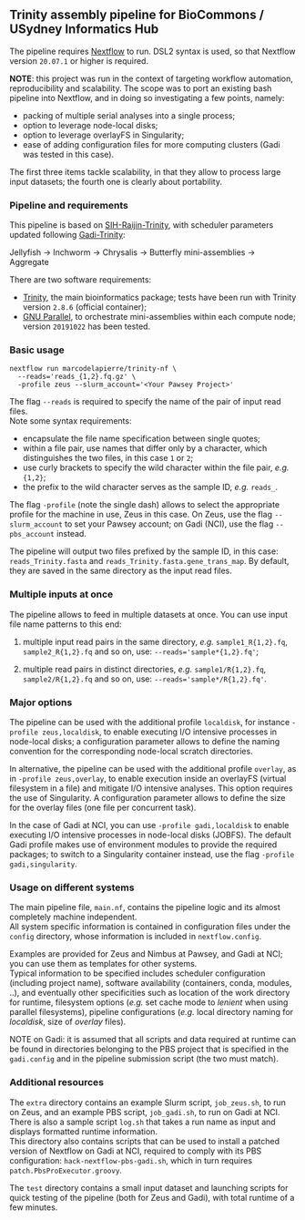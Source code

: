 ## Trinity assembly pipeline for BioCommons / USydney Informatics Hub

The pipeline requires [Nextflow](https://github.com/nextflow-io/nextflow) to run.
DSL2 syntax is used, so that Nextflow version `20.07.1` or higher is required.

**NOTE**: this project was run in the context of targeting workflow automation, reproducibility and scalability.  The scope was to port an existing bash pipeline into Nextflow, and in doing so investigating a few points, namely:
* packing of multiple serial analyses into a single process;
* option to leverage node-local disks;
* option to leverage overlayFS in Singularity;
* ease of adding configuration files for more computing clusters (Gadi was tested in this case).

The first three items tackle scalability, in that they allow to process large input datasets;  the fourth one is clearly about portability.  


### Pipeline and requirements

This pipeline is based on [SIH-Raijin-Trinity](https://github.com/Sydney-Informatics-Hub/SIH-Raijin-Trinity), with scheduler parameters updated following [Gadi-Trinity](https://github.com/Sydney-Informatics-Hub/Gadi-Trinity):

Jellyfish -> Inchworm -> Chrysalis -> Butterfly mini-assemblies -> Aggregate

There are two software requirements: 
- [Trinity](https://github.com/trinityrnaseq/trinityrnaseq), the main bioinformatics package;  tests have been run with Trinity version `2.8.6` (official container);
- [GNU Parallel](https://www.gnu.org/software/parallel), to orchestrate mini-assemblies within each compute node;  version `20191022` has been tested.


### Basic usage

```
nextflow run marcodelapierre/trinity-nf \
  --reads='reads_{1,2}.fq.gz' \
  -profile zeus --slurm_account='<Your Pawsey Project>'
```

The flag `--reads` is required to specify the name of the pair of input read files.  
Note some syntax requirements: 
- encapsulate the file name specification between single quotes;
- within a file pair, use names that differ only by a character, which distinguishes the two files, in this case `1` or `2`;
- use curly brackets to specify the wild character within the file pair, *e.g.* `{1,2}`;
- the prefix to the wild character serves as the sample ID, *e.g.* `reads_`.

The flag `-profile` (note the single dash) allows to select the appropriate profile for the machine in use, Zeus in this case.  On Zeus, use the flag `--slurm_account` to set your Pawsey account;  on Gadi (NCI), use the flag `--pbs_account` instead.

The pipeline will output two files prefixed by the sample ID, in this case: `reads_Trinity.fasta` and `reads_Trinity.fasta.gene_trans_map`.  By default, they are saved in the same directory as the input read files.


### Multiple inputs at once

The pipeline allows to feed in multiple datasets at once.  You can use input file name patterns to this end:

1. multiple input read pairs in the same directory, *e.g.* `sample1_R{1,2}.fq`, `sample2_R{1,2}.fq` and so on, use: `--reads='sample*{1,2}.fq'`;

2. multiple read pairs in distinct directories, *e.g.* `sample1/R{1,2}.fq`, `sample2/R{1,2}.fq` and so on, use: `--reads='sample*/R{1,2}.fq'`.


### Major options

The pipeline can be used with the additional profile `localdisk`, for instance `-profile zeus,localdisk`, to enable executing I/O intensive processes in node-local disks;  a configuration parameter allows to define the naming convention for the corresponding node-local scratch directories.

In alternative, the pipeline can be used with the additional profile `overlay`, as in `-profile zeus,overlay`, to enable execution inside an overlayFS (virtual filesystem in a file) and mitigate I/O intensive analyses.  This option requires the use of Singularity.  A configuration parameter allows to define the size for the overlay files (one file per concurrent task).

In the case of Gadi at NCI, you can use `-profile gadi,localdisk` to enable executing I/O intensive processes in node-local disks (JOBFS).  The default Gadi profile makes use of environment modules to provide the required packages;  to switch to a Singularity container instead, use the flag `-profile gadi,singularity`.


### Usage on different systems

The main pipeline file, `main.nf`, contains the pipeline logic and its almost completely machine independent.  
All system specific information is contained in configuration files under the `config` directory, whose information is included in `nextflow.config`.  

Examples are provided for Zeus and Nimbus at Pawsey, and Gadi at NCI;  you can use them as templates for other systems.  
Typical information to be specified includes scheduler configuration (including project name), software availability (containers, conda, modules, ..), and eventually other specificities such as location of the work directory for runtime, filesystem options (*e.g.* set cache mode to *lenient* when using parallel filesystems), pipeline configurations (*e.g.* local directory naming for *localdisk*, size of *overlay* files).  

NOTE on Gadi:  it is assumed that all scripts and data required at runtime can be found in directories belonging to the PBS project that is specified in the `gadi.config` and in the pipeline submission script (the two must match).


### Additional resources

The `extra` directory contains an example Slurm script, `job_zeus.sh`, to run on Zeus, and an example PBS script, `job_gadi.sh`, to run on Gadi at NCI.  There is also a sample script `log.sh` that takes a run name as input and displays formatted runtime information.  
This directory also contains scripts that can be used to install a patched version of Nextflow on Gadi at NCI, required to comply with its PBS configuration: `hack-nextflow-pbs-gadi.sh`, which in turn requires `patch.PbsProExecutor.groovy`.

The `test` directory contains a small input dataset and launching scripts for quick testing of the pipeline (both for Zeus and Gadi), with total runtime of a few minutes.

